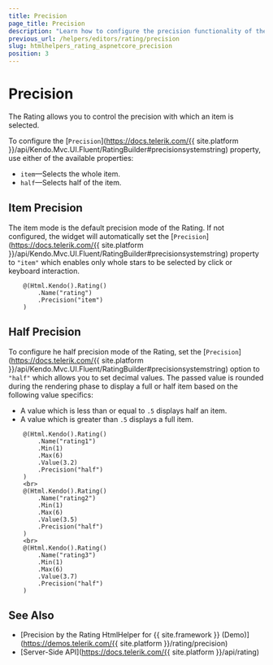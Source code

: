 ```yaml
---
title: Precision
page_title: Precision
description: "Learn how to configure the precision functionality of the Telerik UI Rating for {{ site.framework }}."
previous_url: /helpers/editors/rating/precision
slug: htmlhelpers_rating_aspnetcore_precision
position: 3
---
```


# Precision

The Rating allows you to control the precision with which an item is selected.

To configure the [`Precision`](https://docs.telerik.com/{{ site.platform }}/api/Kendo.Mvc.UI.Fluent/RatingBuilder#precisionsystemstring) property, use either of the available properties:

* `item`&mdash;Selects the whole item.
* `half`&mdash;Selects half of the item.

## Item Precision

The item mode is the default precision mode of the Rating. If not configured, the widget will automatically set the [`Precision`](https://docs.telerik.com/{{ site.platform }}/api/Kendo.Mvc.UI.Fluent/RatingBuilder#precisionsystemstring) property to `"item"` which enables only whole stars to be selected by click or keyboard interaction.

```Razor
    @(Html.Kendo().Rating()
        .Name("rating")
        .Precision("item")
    )
```

## Half Precision

To configure he half precision mode of the Rating, set the [`Precision`](https://docs.telerik.com/{{ site.platform }}/api/Kendo.Mvc.UI.Fluent/RatingBuilder#precisionsystemstring) option to `"half"` which allows you to set decimal values. The passed value is rounded during the rendering phase to display a full or half item based on the following value specifics:
* A value which is less than or equal to `.5` displays half an item.
* A value which is greater than `.5` displays a full item.

```Razor
    @(Html.Kendo().Rating()
        .Name("rating1")
        .Min(1)
        .Max(6)
        .Value(3.2)
        .Precision("half")
    )
    <br>
    @(Html.Kendo().Rating()
        .Name("rating2")
        .Min(1)
        .Max(6)
        .Value(3.5)
        .Precision("half")
    )
    <br>
    @(Html.Kendo().Rating()
        .Name("rating3")
        .Min(1)
        .Max(6)
        .Value(3.7)
        .Precision("half")
    )
```

## See Also

* [Precision by the Rating HtmlHelper for {{ site.framework }} (Demo)](https://demos.telerik.com/{{ site.platform }}/rating/precision)
* [Server-Side API](https://docs.telerik.com/{{ site.platform }}/api/rating)
